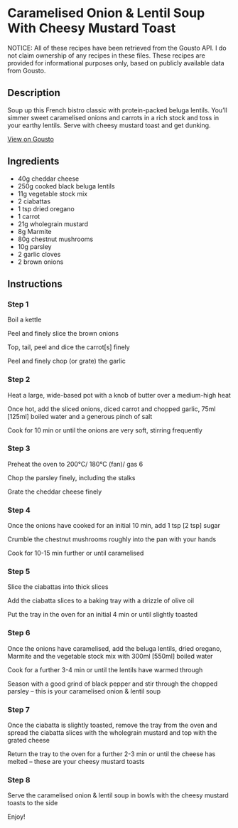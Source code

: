 # Caramelised Onion & Lentil Soup With Cheesy Mustard Toast

NOTICE: All of these recipes have been retrieved from the Gousto API. I do not claim ownership of any recipes in these files. These recipes are provided for informational purposes only, based on publicly available data from Gousto.

## Description

Soup up this French bistro classic with protein-packed beluga lentils. You’ll simmer sweet caramelised onions and carrots in a rich stock and toss in your earthy lentils. Serve with cheesy mustard toast and get dunking.


[View on Gousto](https://www.gousto.co.uk/recipes/cookbook/caramelised-onion-lentil-soup-with-cheesy-mustard-toast)

## Ingredients

- 40g cheddar cheese
- 250g cooked black beluga lentils
- 11g vegetable stock mix
- 2 ciabattas 
- 1 tsp dried oregano
- 1 carrot
- 21g wholegrain mustard
- 8g Marmite
- 80g chestnut mushrooms
- 10g parsley
- 2 garlic cloves
- 2 brown onions

## Instructions


### Step 1

Boil a kettle

Peel and finely slice the brown onions

Top, tail, peel and dice the carrot<span class="text-danger">[s]</span> finely

Peel and finely chop (or grate) the garlic


### Step 2

Heat a large, wide-based pot with a knob of butter over a medium-high heat

Once hot, add the sliced onions, diced carrot and chopped garlic, 75ml <span class="text-danger">[125ml]</span> boiled water and a generous pinch of salt

Cook for 10 min or until the onions are very soft, stirring frequently


### Step 3

Preheat the oven to 200°C/ 180°C (fan)/ gas 6

Chop the parsley finely, including the stalks

Grate the cheddar cheese finely


### Step 4

Once the onions have cooked for an initial 10 min, add 1 tsp <span class="text-danger">[2 tsp]</span> sugar

Crumble the chestnut mushrooms roughly into the pan with your hands

Cook for 10-15 min further or until caramelised


### Step 5

Slice the ciabattas into thick slices

Add the ciabatta slices to a baking tray with a drizzle of olive oil

Put the tray in the oven for an initial 4 min or until slightly toasted


### Step 6

Once the onions have caramelised, add the beluga lentils, dried oregano, Marmite and the vegetable stock mix with 300ml <span class="text-danger">[550ml] </span>boiled water

Cook for a further 3-4 min or until the lentils have warmed through

Season with a good grind of black pepper and stir through the chopped parsley – this is your caramelised onion & lentil soup


### Step 7

Once the ciabatta is slightly toasted, remove the tray from the oven and spread the ciabatta slices with the wholegrain mustard and top with the grated cheese

Return the tray to the oven for a further 2-3 min or until the cheese has melted – these are your cheesy mustard toasts

### Step 8

Serve the caramelised onion & lentil soup in bowls with the cheesy mustard toasts to the side

Enjoy!

